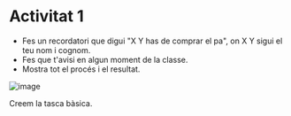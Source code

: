 # Activitat 1
- Fes un recordatori que digui "X Y has de comprar el pa", on X Y sigui el teu nom i cognom.
- Fes que t'avisi en algun moment de la classe.
- Mostra tot el procés i el resultat.

  
![image](https://github.com/user-attachments/assets/1319dbb5-3ecb-4b0c-b6ea-691e0e0b7a30)

Creem la tasca bàsica.
